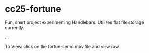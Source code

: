 # cc25-fortune

Fun, short project experimenting Handlebars. Utilizes flat file storage currently.

...

To View:
click on the fortun-demo.mov file and view raw
